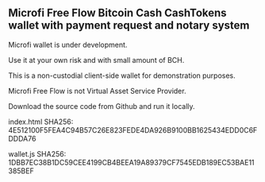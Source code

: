 ## Microfi Free Flow Bitcoin Cash CashTokens wallet with payment request and notary system

Microfi wallet is under development.

Use it at your own risk and with small amount of BCH.

This is a non-custodial client-side wallet for demonstration purposes.

Microfi Free Flow is not Virtual Asset Service Provider.

Download the source code from Github and run it locally.


index.html SHA256: 4E512100F5FEA4C94B57C26E823FEDE4DA926B9100BB1625434EDD0C6FDDDA76

wallet.js SHA256: 1DBB7EC38B1DC59CEE4199CB4BEEA19A89379CF7545EDB189EC53BAE11385BEF